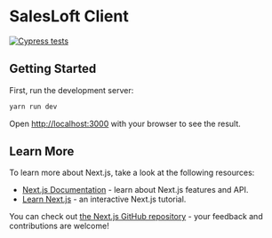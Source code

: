 # SalesLoft Client
[![Cypress tests](https://github.com/JohnPersano/salesloft-client/actions/workflows/cypress.yml/badge.svg?branch=main)](https://github.com/JohnPersano/salesloft-client/actions/workflows/cypress.yml)

## Getting Started

First, run the development server:

```bash
yarn run dev
```

Open [http://localhost:3000](http://localhost:3000) with your browser to see the result.

## Learn More

To learn more about Next.js, take a look at the following resources:

- [Next.js Documentation](https://nextjs.org/docs) - learn about Next.js features and API.
- [Learn Next.js](https://nextjs.org/learn) - an interactive Next.js tutorial.

You can check out [the Next.js GitHub repository](https://github.com/vercel/next.js/) - your feedback and contributions are welcome!

